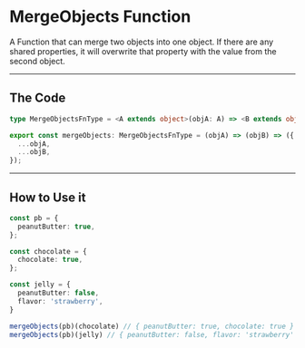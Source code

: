 # MergeObjects Function

A Function that can merge two objects into one object. If there are any shared properties,
it will overwrite that property with the value from the second object.

---

## The Code

```typescript
type MergeObjectsFnType = <A extends object>(objA: A) => <B extends object>(objB: B) => A & B | B;

export const mergeObjects: MergeObjectsFnType = (objA) => (objB) => ({
  ...objA,
  ...objB,
});

```

---

## How to Use it

```typescript
const pb = {
  peanutButter: true,
};

const chocolate = {
  chocolate: true,
};

const jelly = {
  peanutButter: false,
  flavor: 'strawberry',
}

mergeObjects(pb)(chocolate) // { peanutButter: true, chocolate: true }
mergeObjects(pb)(jelly) // { peanutButter: false, flavor: 'strawberry' }
```
